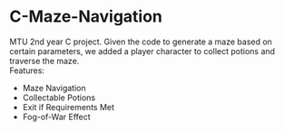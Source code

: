 # C-Maze-Navigation
MTU 2nd year C project.  Given the code to generate a maze based on certain parameters, we added a player character to collect potions and traverse the maze.  
Features: 
- Maze Navigation
- Collectable Potions
- Exit if Requirements Met
- Fog-of-War Effect
